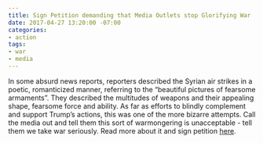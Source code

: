 ```yaml
---
title: Sign Petition demanding that Media Outlets stop Glorifying War
date: 2017-04-27 13:20:00 -07:00
categories:
- action
tags:
- war
- media
---
```


In some absurd news reports, reporters described the Syrian air strikes in a poetic, romanticized manner, referring to the “beautiful pictures of fearsome armaments”. They described the multitudes of weapons and their appealing shape, fearsome force and ability. As far as efforts to blindly complement and support Trump’s actions, this was one of the more bizarre attempts. Call the media out and tell them this sort of warmongering is unacceptable - tell them we take war seriously. Read more about it and sign petition [here](https://act.credoaction.com/sign/stop_glorifying_war?t=1&akid=22729.12660897.FUXaI8). 